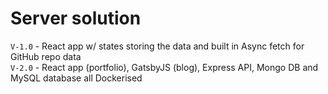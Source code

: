 # Server solution
 `V-1.0` - React app w/ states storing the data and built in Async fetch for GitHub repo data  
 `V-2.0` - React app (portfolio), GatsbyJS (blog), Express API, Mongo DB and MySQL database all Dockerised 

